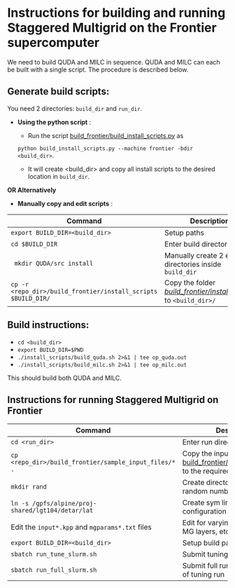 # Instructions for building and running Staggered Multigrid on the Frontier supercomputer
We need to build QUDA and MILC in sequence.  QUDA and MILC can each be built with a single script. 
The procedure is described below.
## **Generate build scripts**: 
You need 2 directories: ```build_dir``` and ```run_dir```.
- **Using the python script**  :
  - Run the script [build_frontier/build_install_scripts.py](https://github.com/vmos1/Staggered_multigrid_build/blob/main/build_frontier/build_install_scripts.py) as 
  
  `python build_install_scripts.py --machine frontier -bdir <build_dir>`. 
  - It will create <build_dir> and copy all install scripts to the desired location in `build_dir`.

 **OR Alternatively**  
- **Manually copy and edit scripts** : 

| Command | Description | 
| -- | -- |
| `export BUILD_DIR=<build_dir>`| Setup paths |
| `cd $BUILD_DIR` | Enter build directory |
| ` mkdir QUDA/src install` | Manually create 2 empty directories inside `build_dir`  |
| `cp -r <repo_dir>/build_frontier/install_scripts $BUILD_DIR/` | Copy the folder [*build_frontier/install_scripts*](https://github.com/vmos1/Staggered_multigrid_build/tree/main/build_frontier/install_scripts) to `<build_dir>/` |

## **Build instructions**: 
  - ```cd <build_dir>``` 
  - `export BUILD_DIR=$PWD`
  - `./install_scripts/build_quda.sh 2>&1 | tee op_quda.out `
  - `./install_scripts/build_milc.sh 2>&1 | tee op_milc.out `

This should build both QUDA and MILC. 

## Instructions for running Staggered Multigrid on Frontier

| Command | Description | 
| -- | -- |
| ```cd <run_dir>``` | Enter run directory |
| ```cp <repo_dir>/build_frontier/sample_input_files/* .```  | Copy the input files from [build_frontier/sample_input_files](https://github.com/vmos1/Staggered_multigrid_build/tree/main/build_frontier/sample_input_files) to the required location |
| ```mkdir rand``` | Create directory for storing random numbers | 
| ```ln -s /gpfs/alpine/proj-shared/lgt104/detar/lat``` | Create sym link for gauge configuration | 
| Edit the `input*.kpp` and `mgparams*.txt` files | Edit for varying local volume, MG layers, etc. | 
| `export BUILD_DIR=<build_dir>`| Setup build path |
| ```sbatch run_tune_slurm.sh``` | Submit tuning run |
| ```sbatch run_full_slurm.sh``` | Submit full run after completion of tuning run | 

